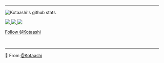 

<br>

---


</p>

![Kotaashi's github stats](https://github-readme-stats.vercel.app/api?username=4po&hide=contribs,prs&count_private=true&show_icons=true)

<a href="https://github.com/Kotaashi">
  <img src="https://img.shields.io/github/followers/Kotaashi">
</a>
<a href="https://github.com/Kotaashi">
   <img src="https://komarev.com/ghpvc/?username=Kotaashi">
</a>
<a href="https://discord.bio/p/3945">
         <img src="https://img.shields.io/static/v1?label=Website&logo=CSS3&logoColor=1572B6&message=Click%20Here&color=1572B6">
         </a>

<p align="center">
    
<!-- Place this tag where you want the button to render. -->
<a class="github-button" href="https://github.com/4po" data-color-scheme="no-preference: light; light: light; dark: dark;" data-show-count="true" aria-label="Follow @4Kotaashi on GitHub">Follow @Kotaashi</a>


<br>

---

🔎 From [@Kotaashi](https://github.com/Kotaashi)
